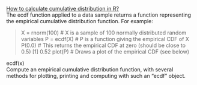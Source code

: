 [How to calculate cumulative distribution in R?](https://stats.stackexchange.com/questions/30858/how-to-calculate-cumulative-distribution-in-r)  
The ecdf function applied to a data sample returns a function representing the empirical cumulative distribution function. For example:

> X = rnorm(100) # X is a sample of 100 normally distributed random variables
> P = ecdf(X)    # P is a function giving the empirical CDF of X
> P(0.0)         # This returns the empirical CDF at zero (should be close to 0.5)
[1] 0.52
> plot(P)        # Draws a plot of the empirical CDF (see below)

ecdf(x)  
Compute an empirical cumulative distribution function, with several methods for plotting, printing and computing
with such an “ecdf” object.

